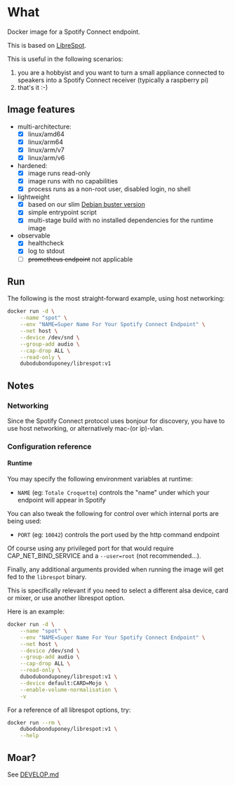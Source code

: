 # What

Docker image for a Spotify Connect endpoint.

This is based on [LibreSpot](https://github.com/librespot-org/librespot).

This is useful in the following scenarios:

 1. you are a hobbyist and you want to turn a small appliance connected to speakers into a Spotify Connect receiver (typically a raspberry pi) 
 1. that's it :-)

## Image features

 * multi-architecture:
    * [x] linux/amd64
    * [x] linux/arm64
    * [x] linux/arm/v7
    * [x] linux/arm/v6
 * hardened:
    * [x] image runs read-only
    * [x] image runs with no capabilities
    * [x] process runs as a non-root user, disabled login, no shell
 * lightweight
    * [x] based on our slim [Debian buster version](https://github.com/dubo-dubon-duponey/docker-debian)
    * [x] simple entrypoint script
    * [x] multi-stage build with no installed dependencies for the runtime image
 * observable
    * [x] healthcheck
    * [x] log to stdout
    * [ ] ~~prometheus endpoint~~ not applicable

## Run

The following is the most straight-forward example, using host networking:

```bash
docker run -d \
    --name "spot" \
    --env "NAME=Super Name For Your Spotify Connect Endpoint" \
    --net host \
    --device /dev/snd \
    --group-add audio \
    --cap-drop ALL \
    --read-only \
    dubodubonduponey/librespot:v1
```

## Notes

### Networking

Since the Spotify Connect protocol uses bonjour for discovery, you have to use host networking, or alternatively mac-(or ip)-vlan.

### Configuration reference

#### Runtime

You may specify the following environment variables at runtime:

 * `NAME` (eg: `Totale Croquette`) controls the "name" under which your endpoint will appear in Spotify

You can also tweak the following for control over which internal ports are being used:

 * `PORT` (eg: `10042`) controls the port used by the http command endpoint

Of course using any privileged port for that would require CAP_NET_BIND_SERVICE and a `--user=root` (not recommended...).

Finally, any additional arguments provided when running the image will get fed to the `librespot` binary.

This is specifically relevant if you need to select a different alsa device, card or mixer, or use another librespot option.

Here is an example:
```bash
docker run -d \
    --name "spot" \
    --env "NAME=Super Name For Your Spotify Connect Endpoint" \
    --net host \
    --device /dev/snd \
    --group-add audio \
    --cap-drop ALL \
    --read-only \
    dubodubonduponey/librespot:v1 \
    --device default:CARD=Mojo \
    --enable-volume-normalisation \
    -v
```

For a reference of all librespot options, try:
```bash
docker run --rm \
    dubodubonduponey/librespot:v1 \
    --help
```

## Moar?

See [DEVELOP.md](DEVELOP.md)
